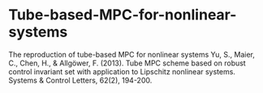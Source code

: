 # Tube-based-MPC-for-nonlinear-systems
The reproduction of tube-based MPC for nonlinear systems
Yu, S., Maier, C., Chen, H., & Allgöwer, F. (2013). Tube MPC scheme based on robust control invariant set with application to Lipschitz nonlinear systems. Systems & Control Letters, 62(2), 194-200.
